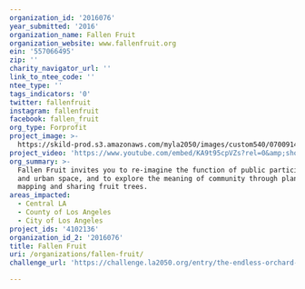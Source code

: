```yaml
---
organization_id: '2016076'
year_submitted: '2016'
organization_name: Fallen Fruit
organization_website: www.fallenfruit.org
ein: '557066495'
zip: ''
charity_navigator_url: ''
link_to_ntee_code: ''
ntee_type: ''
tags_indicators: '0'
twitter: fallenfruit
instagram: fallenfruit
facebook: fallen_fruit
org_type: Forprofit
project_image: >-
  https://skild-prod.s3.amazonaws.com/myla2050/images/custom540/0700914165741-team91.jpg
project_video: 'https://www.youtube.com/embed/KA9t95cpVZs?rel=0&amp;showinfo=0'
org_summary: >-
  Fallen Fruit invites you to re-imagine the function of public participation
  and urban space, and to explore the meaning of community through planting,
  mapping and sharing fruit trees.
areas_impacted:
  - Central LA
  - County of Los Angeles
  - City of Los Angeles
project_ids: '4102136'
organization_id_2: '2016076'
title: Fallen Fruit
uri: /organizations/fallen-fruit/
challenge_url: 'https://challenge.la2050.org/entry/the-endless-orchard-phase-two'

---
```

